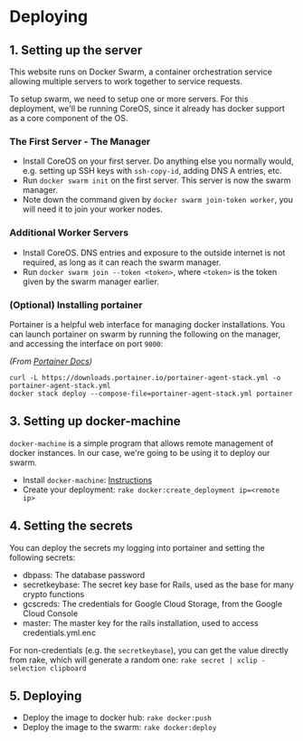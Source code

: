Deploying
===

## 1. Setting up the server
This website runs on Docker Swarm, a container orchestration service allowing multiple servers to work together to service requests.

To setup swarm, we need to setup one or more servers. For this deployment, we'll be running CoreOS, since it already has docker support as a core component of the OS.

### The First Server - The Manager
- Install CoreOS on your first server. Do anything else you normally would, e.g. setting up SSH keys with `ssh-copy-id`, adding DNS A entries, etc.
- Run `docker swarm init` on the first server. This server is now the swarm manager.
- Note down the command given by `docker swarm join-token worker`, you will need it to join your worker nodes.

### Additional Worker Servers
- Install CoreOS. DNS entries and exposure to the outside internet is not required, as long as it can reach the swarm manager.
- Run `docker swarm join --token <token>`, where `<token>` is the token given by the swarm manager earlier.

### (Optional) Installing portainer
Portainer is a helpful web interface for managing docker installations. You can launch portainer on swarm by running the following on the manager, and accessing the interface on port `9000`:

_(From [Portainer Docs](https://portainer.readthedocs.io/en/stable/deployment.html))_
```
curl -L https://downloads.portainer.io/portainer-agent-stack.yml -o portainer-agent-stack.yml
docker stack deploy --compose-file=portainer-agent-stack.yml portainer
```

## 3. Setting up docker-machine
`docker-machine` is a simple program that allows remote management of docker instances. In our case, we're going to be using it to deploy our swarm. 

- Install `docker-machine`: [Instructions](https://docs.docker.com/machine/install-machine/)
- Create your deployment: `rake docker:create_deployment ip=<remote ip>`

## 4. Setting the secrets
You can deploy the secrets my logging into portainer and setting the following secrets:
- dbpass: The database password
- secretkeybase: The secret key base for Rails, used as the base for many crypto functions
- gcscreds: The credentials for Google Cloud Storage, from the Google Cloud Console
- master: The master key for the rails installation, used to access credentials.yml.enc

For non-credentials (e.g. the `secretkeybase`), you can get the value directly from rake, which will generate a random one: `rake secret | xclip -selection clipboard`

## 5. Deploying
- Deploy the image to docker hub: `rake docker:push`
- Deploy the image to the swarm: `rake docker:deploy`
